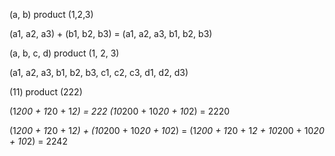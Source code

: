 
(a, b) product (1,2,3)

(a1, a2, a3) + (b1, b2, b3) = (a1, a2, a3, b1, b2, b3)


(a, b, c, d) product (1, 2, 3)

(a1, a2, a3, b1, b2, b3, c1, c2, c3, d1, d2, d3)


(11) product (222)

(1*200 + 1*20 + 1*2) = 222
(10*200 + 10*20 + 10*2) = 2220

(1*200 + 1*20 + 1*2) + (10*200 + 10*20 + 10*2) = (1*200 + 1*20 + 1*2 + 10*200 + 10*20 + 10*2) = 2242 
